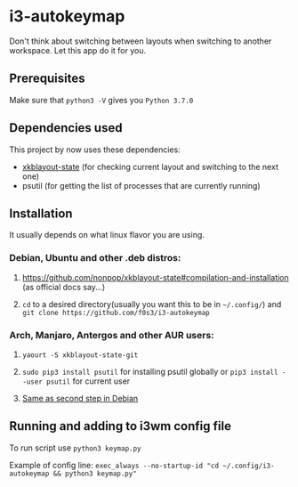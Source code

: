 # i3-autokeymap
Don't think about switching between layouts when switching to another workspace. Let this app do it for you.
## Prerequisites
Make sure that `python3 -V` gives you `Python 3.7.0`
## Dependencies used
This project by now uses these dependencies:
* [xkblayout-state](https://github.com/nonpop/xkblayout-state) (for checking current layout and switching to the next one)
* psutil (for getting the list of processes that are currently running)
## Installation
It usually depends on what linux flavor you are using.
### Debian, Ubuntu and other .deb distros:
1. https://github.com/nonpop/xkblayout-state#compilation-and-installation (as official docs say...)

2. `cd` to a desired directory(usually you want this to be in `~/.config/`) and `git clone https://github.com/f0s3/i3-autokeymap`
### Arch, Manjaro, Antergos and other AUR users:
1. `yaourt -S xkblayout-state-git`

2. `sudo pip3 install psutil` for installing psutil globally or `pip3 install --user psutil` for current user

3. [Same as second step in Debian](https://github.com/f0s3/i3-autokeymap#debian-ubuntu-and-other-deb-distros)
## Running and adding to i3wm config file
To run script use `python3 keymap.py`

Example of config line: `exec_always --no-startup-id "cd ~/.config/i3-autokeymap && python3 keymap.py"`

